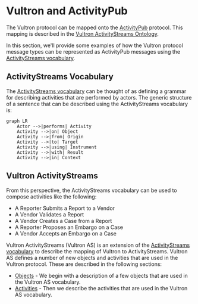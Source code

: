 # Vultron and ActivityPub

The Vultron protocol can be mapped onto the [ActivityPub](https://www.w3.org/TR/activitypub/)
protocol. This mapping is described in the
[Vultron ActivityStreams Ontology](../../reference/ontology/vultron_as.md).

In this section, we'll provide some examples of how the Vultron protocol
message types can be represented as ActivityPub messages using the
[ActivityStreams vocabulary](https://www.w3.org/TR/activitystreams-vocabulary/).


## ActivityStreams Vocabulary

The [ActivityStreams vocabulary](https://www.w3.org/TR/activitystreams-vocabulary/) can be thought of as defining a
grammar for describing activities that are performed by actors. The generic structure of a sentence that can be 
described using the ActivityStreams vocabulary is:

```mermaid
graph LR
    Actor -->|performs| Activity
    Activity -->|on| Object
    Activity -->|from| Origin
    Activity -->|to| Target
    Activity -->|using| Instrument
    Activity -->|with| Result
    Activity -->|in| Context
```

## Vultron ActivityStreams

From this perspective, the ActivityStreams vocabulary can be used to compose activities like the following:

- A Reporter Submits a Report to a Vendor
- A Vendor Validates a Report
- A Vendor Creates a Case from a Report
- A Reporter Proposes an Embargo on a Case
- A Vendor Accepts an Embargo on a Case

Vultron ActivityStreams (Vultron AS) is an extension of the
[ActivityStreams vocabulary](https://www.w3.org/TR/activitystreams-vocabulary/)
to describe the mapping of Vultron to ActivityStreams. 
Vultron AS defines a number of new objects and activities that are used in the
Vultron protocol. These are described in the following sections:

- [Objects](objects.md) - We begin with a description of a few objects that are used in the
Vultron AS vocabulary. 
- [Activities](activities/index.md) - Then we describe the activities that are used in the Vultron AS vocabulary.

